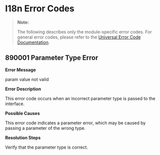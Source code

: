 # I18n Error Codes

> **Note:**
>
> The following describes only the module-specific error codes. For general error codes, please refer to the [Universal Error Code Documentation](cj-errorcode-universal.md).

## 890001 Parameter Type Error

**Error Message**

param value not valid

**Error Description**

This error code occurs when an incorrect parameter type is passed to the interface.

**Possible Causes**

This error code indicates a parameter error, which may be caused by passing a parameter of the wrong type.

**Resolution Steps**

Verify that the parameter type is correct.